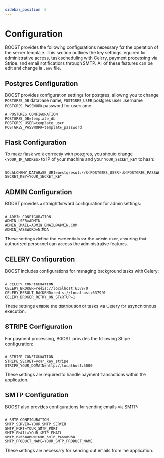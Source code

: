 ```yaml
---
sidebar_position: 6
---
```

# Configuration

BOOST provides the following configurations necessary for the operation of the server template. This section outlines the key settings required for administrative access, task scheduling with Celery, payment processing via Stripe, and email notifications through SMTP. All of these features can be edit and change in `.env` file.

## Postgres Configuration

BOOST provides configuration settings for postgres, allowing you to change `POSTGRES_DB` database name, `POSTGRES_USER` postgres user username, `POSTGRES_PASSWORD` password for username.

```plaintext
# POSTGRES CONFIGURATION
POSTGRES_DB=template_db
POSTGRES_USER=template_user
POSTGRES_PASSWORD=template_password
```

## Flask Configuration

To make flask work correctly with postgres, you should change `<YOUR_IP_ADDRES>` to IP of your machine and your `YOUR_SECRET_KEY` to hash:

```plaintext

SQLALCHEMY_DATABASE_URI=postgresql://${POSTGRES_USER}:${POSTGRES_PASSWORD}@<YOUR_IP_ADDRES>:5431/${POSTGRES_DB}
SECRET_KEY=YOUR_SECRET_KEY
```

## ADMIN Configuration

BOOST provides a straightforward configuration for admin settings:

```plaintext

# ADMIN CONFIGURATION
ADMIN_USER=ADMIN
ADMIN_EMAIL=ADMIN_EMAIL@ADMIN.COM
ADMIN_PASSWORD=NIMDA
```
These settings define the credentials for the admin user, ensuring that authorized personnel can access the administrative features.

## CELERY Configuration

BOOST includes configurations for managing background tasks with Celery:

```plaintext

# CELERY CONFIGURATION
CELERY_BROKER=redis://localhost:6379/0
CELERY_RESULT_BACKEND=redis://localhost:6379/0
CELERY_BROKER_RETRY_ON_STARTUP=1
```
These settings enable the distribution of tasks via Celery for asynchronous execution.

## STRIPE Configuration

For payment processing, BOOST provides the following Stripe configuration:

```plaintext

# STRIPE CONFIGURATION
STRIPE_SECRET=your_key_stripe
STRIPE_YOUR_DOMAIN=http://localhost:5000
```
These settings are required to handle payment transactions within the application.

## SMTP Configuration

BOOST also provides configurations for sending emails via SMTP:

```plaintext

# SMTP CONFIGURATION
SMTP_SERVER=YOUR_SMTP_SERVER
SMTP_PORT=YOUR_SMTP_PORT
SMTP_EMAIL=YOUR_SMTP_EMAIL
SMTP_PASSWORD=YOUR_SMTP_PASSWORD
SMTP_PRODUCT_NAME=YOUR_SMTP_PRODUCT_NAME
```
These settings are necessary for sending out emails from the application.